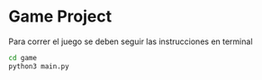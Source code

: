 # Game Project

Para correr el juego se deben seguir las instrucciones
en terminal

```sh
cd game
python3 main.py
```
<br>
